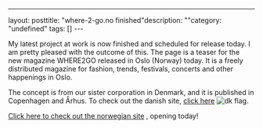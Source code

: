 --- 
layout: posttitle: "where-2-go.no finished"description: ""category: "undefined" tags: [] --- <p>My latest project at work is now finished and scheduled for release today. I am pretty pleased with the outcome of this. The page is a teaser for the new magazine WHERE2GO released in Oslo (Norway) today. It is a freely distributed magazine for fashion, trends, festivals, concerts and other happenings in Oslo.</p> <p>The concept is from our sister corporation in Denmark, and it is published in Copenhagen and &Aring;rhus. To check out the danish site, <a href="http://www.where2go.dk">click here</a> <img src="http://cdn.umedia.no/img/flag/dk.png" alt="dk flag"/>.</p> <p><a href="http://where-2-go.no">Click here to check out the norwegian site</a> , opening today!</p>